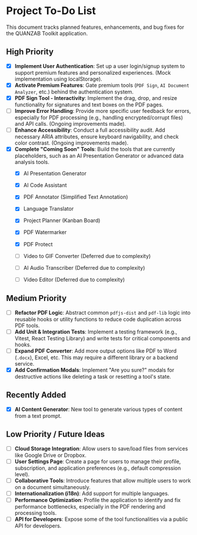 # Project To-Do List

This document tracks planned features, enhancements, and bug fixes for the QUANZAB Toolkit application.

## High Priority

- [x] **Implement User Authentication**: Set up a user login/signup system to support premium features and personalized experiences. (Mock implementation using localStorage).
- [x] **Activate Premium Features**: Gate premium tools (`PDF Sign`, `AI Document Analyzer`, etc.) behind the authentication system.
- [x] **PDF Sign Tool - Interactivity**: Implement the drag, drop, and resize functionality for signatures and text boxes on the PDF pages.
- [ ] **Improve Error Handling**: Provide more specific user feedback for errors, especially for PDF processing (e.g., handling encrypted/corrupt files) and API calls. (Ongoing improvements made).
- [ ] **Enhance Accessibility**: Conduct a full accessibility audit. Add necessary ARIA attributes, ensure keyboard navigability, and check color contrast. (Ongoing improvements made).
- [x] **Complete "Coming Soon" Tools**: Build the tools that are currently placeholders, such as an AI Presentation Generator or advanced data analysis tools.
  - [x] AI Presentation Generator
  - [x] AI Code Assistant
  - [x] PDF Annotator (Simplified Text Annotation)
  - [x] Language Translator
  - [x] Project Planner (Kanban Board)
  - [x] PDF Watermarker
  - [x] PDF Protect
  - [ ] Video to GIF Converter (Deferred due to complexity)
  - [ ] AI Audio Transcriber (Deferred due to complexity)
  - [ ] Video Editor (Deferred due to complexity)


## Medium Priority

- [ ] **Refactor PDF Logic**: Abstract common `pdfjs-dist` and `pdf-lib` logic into reusable hooks or utility functions to reduce code duplication across PDF tools.
- [ ] **Add Unit & Integration Tests**: Implement a testing framework (e.g., Vitest, React Testing Library) and write tests for critical components and hooks.
- [ ] **Expand PDF Converter**: Add more output options like PDF to Word (`.docx`), Excel, etc. This may require a different library or a backend service.
- [x] **Add Confirmation Modals**: Implement "Are you sure?" modals for destructive actions like deleting a task or resetting a tool's state.

## Recently Added

- [x] **AI Content Generator**: New tool to generate various types of content from a text prompt.

## Low Priority / Future Ideas

- [ ] **Cloud Storage Integration**: Allow users to save/load files from services like Google Drive or Dropbox.
- [ ] **User Settings Page**: Create a page for users to manage their profile, subscription, and application preferences (e.g., default compression level).
- [ ] **Collaborative Tools**: Introduce features that allow multiple users to work on a document simultaneously.
- [ ] **Internationalization (i18n)**: Add support for multiple languages.
- [ ] **Performance Optimization**: Profile the application to identify and fix performance bottlenecks, especially in the PDF rendering and processing tools.
- [ ] **API for Developers**: Expose some of the tool functionalities via a public API for developers.